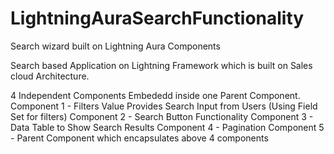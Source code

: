 # LightningAuraSearchFunctionality
Search wizard built on Lightning Aura Components

Search based Application on Lightning Framework which is built on Sales cloud Architecture.

4 Independent Components Embededd inside one Parent Component. 
Component 1 - Filters Value Provides Search Input from Users (Using Field Set for filters)
Component 2 - Search Button Functionality
Component 3 - Data Table to Show Search Results
Component 4 - Pagination
Component 5 - Parent Component which encapsulates above 4 components
